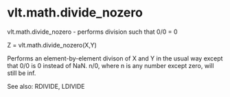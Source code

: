 # vlt.math.divide_nozero

   vlt.math.divide_nozero - performs division such that 0/0 = 0
 
   Z = vlt.math.divide_nozero(X,Y)
 
   Performs an element-by-element divison of X and Y in the usual
   way except that 0/0 is 0 instead of NaN.  n/0, where n is any
   number except zero, will still be inf.
 
   See also:  RDIVIDE, LDIVIDE
